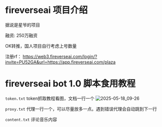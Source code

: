 # fireverseai 项目介绍
据说是星爷的项目 

融资: 250万融资 

OK转推，国人项目自行考虑上号数量 

注册rf： https://web3.fireverseai.com/login/?invite=PU52GA&url=https://app.fireverseai.com/plaza

# fireverseai bot 1.0 脚本食用教程
``token.txt`` token抓取教程看图，文档一行一个
![2025-05-18_09-26](https://github.com/user-attachments/assets/a1085557-8a06-4c5b-b0da-b9c52fa8284c)

``proxy.txt`` 代理一行一个，可以尽量放多一点。遇到错误代理会自动跳到下一行

``content.txt`` 评论音乐内容
